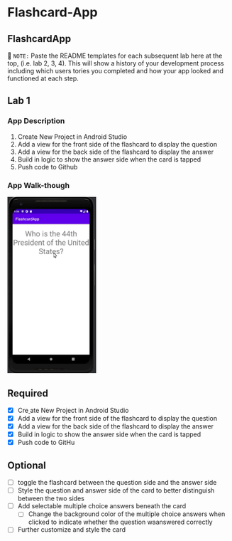 # Flashcard-App
## FlashcardApp

📝 `NOTE:` Paste the README templates for each subsequent lab here at the top, (i.e. lab 2, 3, 4). This will show a history of your development process including which users tories you completed and how your app looked and functioned at each step.

## Lab 1

### App Description
1. Create New Project in Android Studio
2. Add a view for the front side of the flashcard to display the question
3. Add a view for the back side of the flashcard to display the answer
4. Build in logic to show the answer side when the card is tapped
5. Push code to Github
### App Walk-though

<img src="https://github.com/KwakuBoat/Flashcard-App/blob/main/ezgif.com-gif-maker.gif" width=200><br>


## Required
- [X] Cre[
](https://recordit.co/QM2Eha2Tem)ate New Project in Android Studio
- [X] Add a view for the front side of the flashcard to display the question
- [X] Add a view for the back side of the flashcard to display the answer
- [X] Build in logic to show the answer side when the card is tapped
- [X] Push code to GitHu
## Optional
- [ ] toggle the flashcard between the question side and the answer side
- [ ] Style the question and answer side of the card to better distinguish between the two sides
- [ ] Add selectable multiple choice answers beneath the card
   - [ ] Change the background color of the multiple choice answers when clicked to indicate whether the question waanswered correctly
- [ ] Further customize and style the card
